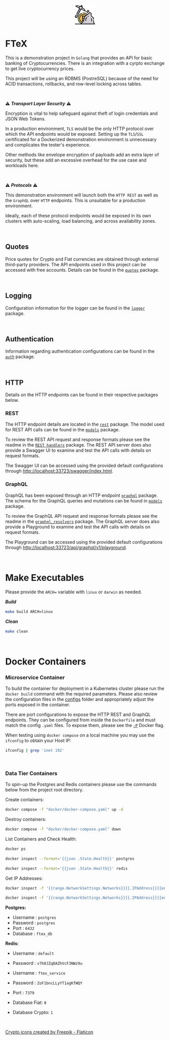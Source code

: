 
<p align="center">
  <img src="assets/bitcoin_64px.png" alt="FTeX"/>
</p>

# FTeX

This is a demonstration project in `Golang` that provides an API for basic banking of Cryptocurrencies. There is an integration with a cyrpto exchange to get live cryptocurrency prices.

This project will be using an RDBMS (PostreSQL) because of the need for ACID transactions, rollbacks, and row-level locking across tables.

<br/>

:warning: **_Transport Layer Security_** :warning:

Encryption is vital to help safeguard against theft of login credentials and JSON Web Tokens.

In a production environment, `TLS` would be the only HTTP protocol over which the API endpoints would be exposed. Setting
up the `TLS`/`SSL` certificated for a Dockerized demonstration environment is unnecessary and complicates the tester's
experience.

Other methods like envelope encryption of payloads add an extra layer of security, but these add an excessive overhead for
the use case and workloads here.

<br/>

:warning: **_Protocols_** :warning:

This demonstration environment will launch both the `HTTP REST` as well as the `GraphQL` over `HTTP` endpoints. This is
unsuitable for a production environment.

Ideally, each of these protocol endpoints would be exposed in its own clusters with auto-scaling, load balancing, and
across availability zones.

<br/>

## Quotes

Price quotes for Crypto and Fiat currencies are obtained through external third-party providers. The API endpoints used
in this project can be accessed with free accounts. Details can be found in the [`quotes`](pkg/quotes) package.

<br/>

## Logging

Configuration information for the logger can be found in the [`logger`](pkg/logger) package.

<br/>

## Authentication

Information regarding authentication configurations can be found in the [`auth`](pkg/auth) package.

<br/>

## HTTP

Details on the HTTP endpoints can be found in their respective packages below.

### REST

The HTTP endpoint details are located in the [`rest`](pkg/rest) package. The model used for REST API calls can
be found in the [`models`](pkg/models) package.

To review the REST API request and response formats please see the readme in the [`REST handlers`](pkg/rest/handlers)
package. The REST API server does also provide a Swagger UI to examine and test the API calls with details on request
formats.

The Swagger UI can be accessed using the provided default configurations through
[http://localhost:33723/swagger/index.html](http://localhost:33723/swagger/index.html).

### GraphQL

GraphQL has been exposed through an HTTP endpoint [`graphql`](pkg/graphql) package. The schema for the GraphQL queries
and mutations can be found in [`models`](pkg/models) package.

To review the GraphQL API request and response formats please see the readme in the [`graphql_resolvers`](pkg/graphql/resolvers)
package. The GraphQL server does also provide a Playground to examine and test the API calls with details on request
formats.

The Playground can be accessed using the provided default configurations through
[http://localhost:33723/api/graphql/v1/playground](http://localhost:33723/api/graphql/v1/playground).

<br/>

# Make Executables

Please provide the `ARCH=` variable with `linux` or `darwin` as needed.

**_Build_**

```bash
make build ARCH=linux
```

**_Clean_**

```bash
make clean
```

<br/>

# Docker Containers

### Microservice Container

To build the container for deployment in a Kubernetes cluster please run the `docker build` command
with the required parameters. Please also review the configuration files in the [configs](configs)
folder and appropriately adjust the ports exposed in the container.

There are port configurations to expose the HTTP REST and GraphQL endpoints. They can be configured
from inside the `Dockerfile` and must match the config `.yaml` files. To expose them, please see the
[`-P`](https://docs.docker.com/engine/reference/commandline/run/#publish-or-expose-port--p---expose)
Docker flag.

When testing using `docker compose` on a local machine you may use the `ifconfig` to obtain your Host IP:

```bash
ifconfig | grep 'inet 192'
```

<br/>

### Data Tier Containers

To spin-up the Postgres and Redis containers please use the commands below from the project root directory.

Create containers:

```bash
docker compose -f "docker/docker-compose.yaml" up -d
```

Destroy containers:

```bash
docker compose -f "docker/docker-compose.yaml" down
```

List Containers and Check Health:

```bash
docker ps
```

```bash
docker inspect --format='{{json .State.Health}}' postgres
```

```bash
docker inspect --format='{{json .State.Health}}' redis
```

Get IP Addresses:

```bash
docker inspect -f '{{range.NetworkSettings.Networks}}{{.IPAddress}}{{end}}' postgres
```

```bash
docker inspect -f '{{range.NetworkSettings.Networks}}{{.IPAddress}}{{end}}' redis
```


**Postgres:**

- Username : `postgres`
- Password : `postgres`
- Port : `6432`
- Database : `ftex_db`

**Redis:**

- Username : `default`
- Password : `v7h0JZq8AZhVcF3NWz9u`

- Username : `ftex_service`
- Password : `ZoF1bncLLyYT1agKfWQY`

- Port : `7379`
- Database Fiat: `0`
- Database Crypto: `1`

<br/>

[Crypto icons created by Freepik - Flaticon](https://www.flaticon.com/free-icons/crypto)
